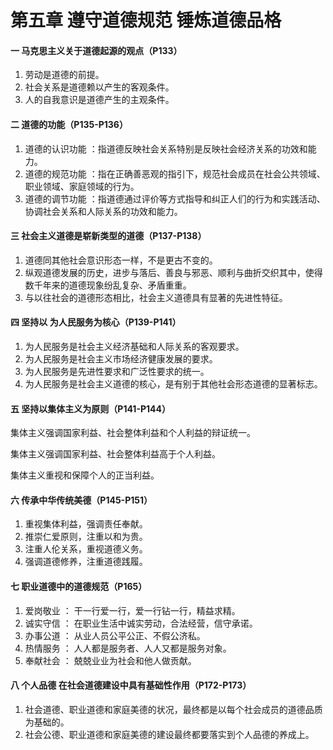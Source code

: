 # 第五章 遵守道德规范 锤炼道德品格

#### 一 马克思主义关于道德起源的观点（P133）

1. 劳动是道德的前提。
2. 社会关系是道德赖以产生的客观条件。
3. 人的自我意识是道德产生的主观条件。



#### 二 道德的功能（P135-P136）

1. 道德的认识功能 ：指道德反映社会关系特别是反映社会经济关系的功效和能力。
2. 道德的规范功能 ：指在正确善恶观的指引下，规范社会成员在社会公共领域、职业领域、家庭领域的行为。
3. 道德的调节功能 ：指道德通过评价等方式指导和纠正人们的行为和实践活动、协调社会关系和人际关系的功效和能力。



#### 三 社会主义道德是崭新类型的道德（P137-P138）

1. 道德同其他社会意识形态一样，不是更古不变的。
2. 纵观道德发展的历史，进步与落后、善良与邪恶、顺利与曲折交织其中，使得数千年来的道德现象纷乱复杂、矛盾重重。
3. 与以往社会的道德形态相比，社会主义道德具有显著的先进性特征。



#### 四 坚持以 为人民服务为核心（P139-P141）

1. 为人民服务是社会主义经济基础和人际关系的客观要求。
2. 为人民服务是社会主义市场经济健康发展的要求。
3. 为人民服务是先进性要求和广泛性要求的统一。
4. 为人民服务是社会主义道德的核心，是有别于其他社会形态道德的显著标志。



#### 五 坚持以集体主义为原则（P141-P144）

集体主义强调国家利益、社会整体利益和个人利益的辩证统一。

集体主义强调国家利益、社会整体利益高于个人利益。

集体主义重视和保障个人的正当利益。



#### 六 传承中华传统美德（P145-P151）

1. 重视集体利益，强调责任奉献。
2. 推崇仁爱原则，注重以和为贵。
3. 注重人伦关系，重视道德义务。
4. 强调道德修养，注重道德践履。



#### 七 职业道德中的道德规范（P165）

1. 爱岗敬业 ： 干一行爱一行，爱一行钻一行，精益求精。
2. 诚实守信 ： 在职业生活中诚实劳动，合法经营，信守承诺。
3. 办事公道 ： 从业人员公平公正、不假公济私。
4. 热情服务 ： 人人都是服务者、人人又都是服务对象。
5. 奉献社会 ： 兢兢业业为社会和他人做贡献。



#### 八 个人品德 在社会道德建设中具有基础性作用（P172-P173）

1. 社会道德、职业道德和家庭美德的状况，最终都是以每个社会成员的道德品质为基础的。
2. 社会公德、职业道德和家庭美德的建设最终都要落实到个人品德的养成上。